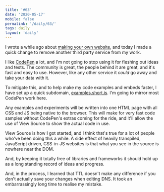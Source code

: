 ```yaml
---
title: '#63'
date: '2020-05-17'
mobile: false
permalink: '/daily/63/'
tags: daily
layout: 'daily'
---
```


I wrote a while ago about [making your own website](https://short.is/writing/make-your-own-website), and today I made a quick change to remove another third party service from my work.

I like [CodePen](https://codepen.io/) a lot, and I'm not going to stop using it for fleshing out ideas and tests. The community is great, the people behind it are great, and it's fast and easy to use. However, like any other service it _could_ go away and take your data with it.

To mitigate this, and to help make my code examples and embeds faster, I have set up a quick subdomain, [examples.short.is](https://examples.short.is). I'm going to mirror most CodePen work here.

Any examples and experiments will be written into one HTML page with all CSS and JS being native to the browser. This will make for very fast code samples without CodePen's extras coming for the ride, and it'll allow the use of View Source to show the actual code in use.

View Source is how I got started, and I think that's true for a lot of people who've been doing this a while. A side effect of heavily transpiled, JavaScript driven, CSS-in-JS websites is that what you see in the source is nowhere near the DOM.

And, by keeping it totally free of libraries and frameworks it should hold up as a long standing record of ideas and progress.

And, in the process, I learned that TTL doesn't make any difference if you don't actually save your changes when editing DNS. It took an embarrassingly long time to realise my mistake.
